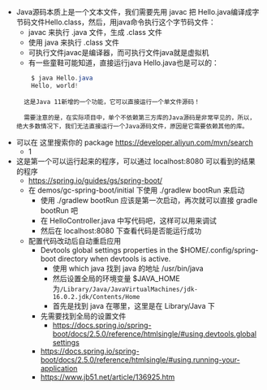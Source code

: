 - Java源码本质上是一个文本文件，我们需要先用 javac 把 Hello.java编译成字节码文件Hello.class，然后，用java命令执行这个字节码文件：
    - javac 来执行 .java 文件，生成 .class 文件
    - 使用 java 来执行 .class 文件
    - 可执行文件javac是编译器，而可执行文件java就是虚拟机
    - 有一些童鞋可能知道，直接运行java Hello.java也是可以的：
    ```java
        $ java Hello.java 
        Hello, world!
    ```
        这是Java 11新增的一个功能，它可以直接运行一个单文件源码！

        需要注意的是，在实际项目中，单个不依赖第三方库的Java源码是非常罕见的，所以，绝大多数情况下，我们无法直接运行一个Java源码文件，原因是它需要依赖其他的库。
- 可以在 这里搜索你的 package https://developer.aliyun.com/mvn/search
    - 1
- 这是第一个可以运行起来的程序，可以通过 localhost:8080 可以看到的结果的程序
    - https://spring.io/guides/gs/spring-boot/    
    - 在 demos/gc-spring-boot/initial 下使用  ./gradlew bootRun 来启动
        - 使用 ./gradlew bootRun 应该是第一次启动，再次就可以直接 gradle bootRun 吧
        - 在 HelloController.java 中写代码吧，这样可以用来调试
        - 然后在 localhost:8080 下查看代码是否能运行成功
    - 配置代码改动后自动重启应用
        - Devtools global settings properties in the $HOME/.config/spring-boot directory when devtools is active.
            - 使用 which java 找到 java 的地址 /usr/bin/java
            - 然后设置全局的环境变量 $JAVA_HOME 为`/Library/Java/JavaVirtualMachines/jdk-16.0.2.jdk/Contents/Home` 
            - 首先是找到 java 在哪里，这里是在 Library/Java 下
        - 先需要找到全局的设置文件 
            - https://docs.spring.io/spring-boot/docs/2.5.0/reference/htmlsingle/#using.devtools.globalsettings
        - https://docs.spring.io/spring-boot/docs/2.5.0/reference/htmlsingle/#using.running-your-application
        - https://www.jb51.net/article/136925.htm